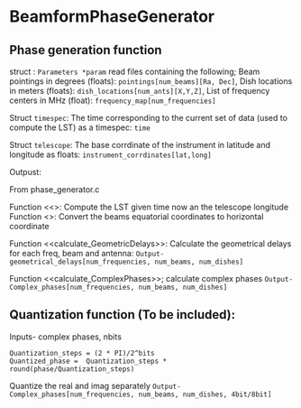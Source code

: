 # BeamformPhaseGenerator


## Phase generation function


struct  : `Parameters *param` read files containing the following;
Beam pointings in degrees (floats): `pointings[num_beams][Ra, Dec]`,
Dish locations in meters (floats): `dish_locations[num_ants][X,Y,Z]`,
List of frequency centers in MHz (float): `frequency_map[num_frequencies]`

Struct `timespec`:
The time corresponding to the current set of data (used to compute the LST) as a timespec: `time`

Struct `telescope`:
The base corrdinate of the instrument in latitude and longitude as floats: `instrument_corrdinates[lat,long]`  


Outpust:
  
  
From phase_generator.c

Function <<<LST>>:
Compute the LST given time now an the telescope longitude
Function <<RaDec2Altaz>>:
Convert the beams equatorial coordinates to horizontal coordinate

Function <<calculate_GeometricDelays>>:
Calculate the geometrical delays for each freq, beam and antenna:
`Output-geometrical_delays[num_frequencies, num_beams, num_dishes]`

Function <<calculate_ComplexPhases>>;
 calculate complex phases 
`Output-Complex_phases[num_frequencies, num_beams, num_dishes]`



## Quantization function (To be included):

Inputs- complex phases, nbits
```
Quantization_steps = (2 * PI)/2^bits
Quantized_phase =  Quantization_steps * round(phase/Quantization_steps)
```
Quantize the real and imag separately
`Output-Complex_phases[num_frequencies, num_beams, num_dishes, 4bit/8bit]`
